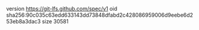 version https://git-lfs.github.com/spec/v1
oid sha256:90c035c63edd633143dd73848dfabd2c428086959006d9eebe6d253eb8a3dac3
size 30581
